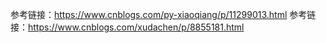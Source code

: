 参考链接：https://www.cnblogs.com/py-xiaoqiang/p/11299013.html
参考链接：https://www.cnblogs.com/xudachen/p/8855181.html